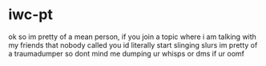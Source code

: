 # iwc-pt
ok so 
im pretty of a mean person, if you join a topic where i am talking with my friends that nobody called you id literally start slinging slurs
im pretty of a traumadumper so dont mind me dumping ur whisps or dms if ur oomf 
